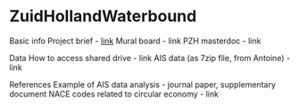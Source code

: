 # ZuidHollandWaterbound

Basic info 
Project brief - [link](https://docs.google.com/document/d/1lTfW2O1bHGLRhvYSYcTIwukHISJrbU2BZqlETWNrPNI/edit?usp=share_link) 
Mural board - link
PZH masterdoc - link

Data 
How to access shared drive - link 
AIS data (as 7zip file, from Antoine) - link

References 
Example of AIS data analysis - journal paper, supplementary document 
NACE codes related to circular economy - link

